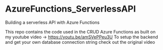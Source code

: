 # AzureFunctions_ServerlessAPI
Building a serverless API with Azure Functions 


This repo contains the code used in the CRUD Azure Functions as built on my youtube video -> https://youtu.be/amSVePPeu3U
To setup the backend and get your own database connection string check out the original video
